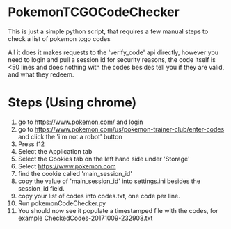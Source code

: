 # PokemonTCGOCodeChecker
This is just a simple python script, that requires a few manual steps to check a list of pokemon tcgo codes

All it does it makes requests to the 'verify_code' api directly, however you need to login and pull a session id for security reasons, the code itself is <50 lines and does nothing with the codes besides tell you if they are valid, and what they redeem.

# Steps (Using chrome)
1) go to https://www.pokemon.com/ and login
2) go to https://www.pokemon.com/us/pokemon-trainer-club/enter-codes and click the 'i'm not a robot' button
3) Press f12
4) Select the Application tab
5) Select the Cookies tab on the left hand side under 'Storage'
6) Select https://www.pokemon.com
7) find the cookie called 'main_session_id'
8) copy the value of 'main_session_id' into settings.ini besides the session_id field.
9) copy your list of codes into codes.txt, one code per line.
10) Run pokemonCodeChecker.py
11) You should now see it populate a timestamped file with the codes, for example CheckedCodes-20171009-232908.txt
